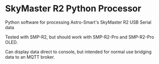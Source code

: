 # SkyMaster R2 Python Processor
Python software for processing Astro-Smart's SkyMaster R2 USB Serial data

Tested with SMP-R2, but should work with SMP-R2-Pro and SMP-R2-Pro OLED.

Can display data direct to console, but intended for normal use bridging data to an MQTT broker.
